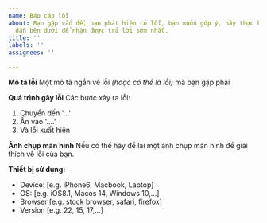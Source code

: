 ```yaml
---
name: Báo cáo lỗi
about: Bạn gặp vấn đề, bạn phát hiện có lỗi, bạn muốn góp ý, hãy thực hiện theo hướng
  dẫn bên dưới để nhận được trả lời sớm nhất.
title: ''
labels: ''
assignees: ''

---
```


**Mô tả lỗi**
Một mô tả ngắn về lỗi *(hoặc có thể là lỗi)* mà bạn gặp phải

**Quá trình gây lỗi**
Các bước xảy ra lỗi:
1. Chuyển đến '...'
2. Ấn vào '....'
3. Và lỗi xuất hiện

**Ảnh chụp màn hình**
Nếu có thể hãy để lại một ảnh chụp màn hình để giải thích về lỗi của bạn.

**Thiết bị sử dụng:**
 - Device: [e.g. iPhone6, Macbook, Laptop]
 - OS: [e.g. iOS8.1, Macos 14, Windows 10,...]
 - Browser [e.g. stock browser, safari, firefox]
 - Version [e.g. 22, 15, 17,...]

